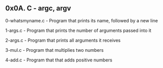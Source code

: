## 0x0A. C - argc, argv

0-whatsmyname.c - Program that prints its name, followed by a new line

1-args.c - Program that prints the number of arguments passed into it

2-args.c - Program that prints all arguments it receives

3-mul.c - Program that multiplies two numbers

4-add.c - Program that that adds positive numbers
